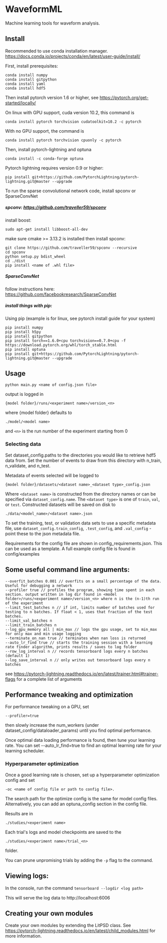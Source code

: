 # WaveformML
Machine learning tools for waveform analysis.

## Install
Recommended to use conda installation manager. https://docs.conda.io/projects/conda/en/latest/user-guide/install/

First, install prerequisites:

    conda install numpy
    conda install gitpython
    conda install yaml
    conda install hdf5

Then install pytorch version 1.6 or higher, see https://pytorch.org/get-started/locally/

On linux with GPU support, cuda version 10.2, this command is

    conda install pytorch torchvision cudatoolkit=10.2 -c pytorch

With no GPU support, the command is

    conda install pytorch torchvision cpuonly -c pytorch

Then, install pytorch-lightning and optuna

    conda install -c conda-forge optuna

Pytorch lightning requires version 0.9 or higher:
    
    pip install git+https://github.com/PytorchLightning/pytorch-lightning.git@master --upgrade
    
To run the sparse convolutional network code, install spconv or SparseConvNet

##### spconv: https://github.com/traveller59/spconv

install boost:
    
    sudo apt-get install libboost-all-dev
make sure cmake >= 3.13.2 is installed then install spconv:

    git clone https://github.com/traveller59/spconv --recursive
    cd spconv
    python setup.py bdist_wheel
    cd ./dist
    pip install <name of .whl file>
    
##### SparseConvNet 

follow instructions here: https://github.com/facebookresearch/SparseConvNet

##### install things with pip:
Using pip (example is for linux, see pytorch install guide for your system)

    pip install numpy
    pip install h5py
    pip install gitpython
    pip install torch==1.6.0+cpu torchvision==0.7.0+cpu -f https://download.pytorch.org/whl/torch_stable.html
    pip install optuna
    pip install git+https://github.com/PytorchLightning/pytorch-lightning.git@master --upgrade


## Usage

    python main.py <name of config.json file>

output is logged in 

    {model folder}/runs/<experiment name>/version_<n> 
    
where {model folder} defaults to 

    ./model/<model name>
    
and `<n>` is the run number of the experiment starting from 0

### Selecting data

Set dataset_config.paths to the directories you 
would like to retrieve hdf5 data from. Set the 
number of events to draw from this directory with 
n_train, n_validate, and n_test. 

Metadata of events selected will be logged to 

    {model folder}/datasets/<dataset name>_<dataset type>_config.json
Where `<dataset name>` is constructed from the directory names or can be specified via
`dataset_config.name`. The `<dataset type>` is one of `train`, `val`, or `test`.
Constructed datasets will be saved on disk to 
    
    ./data/<model_name>/<dataset name>.json

To set the training, test, or validation data sets to use a specific metadata file, use
`dataset_config.train_config`, `.test_config`, and `.val_config` - point these to
the json metadata file.

Requirements for the config file are shown in config_requirements.json. This can be used as a template.
A full example config file is found in config/examples

## Some useful command line arguments:

    --overfit_batches 0.001 // overfits on a small percentage of the data. Useful for debugging a network
    --profiler true // profiles the program, showing time spent in each section. output written in log dir found in <model folder>/runs/<experiment name>/version_<n> where n is the (n-1)th run of the experiment
    --limit_test_batches n // if int, limits number of batches used for testing to n batches. If float < 1, uses that fraction of the test batches.
    --limit_val_batches n
    --limit_train_batches n
    --log_gpu_memory all | min_max // logs the gpu usage, set to min_max for only max and min usage logging
    --terminate_on_nan true // terminates when nan loss is returned
    --auto_lr_find true // starts the training session with a learning rate finder algorithm, prints results / saves to log folder
    --row_log_interval n // records tensorboard logs every n batches (default 1)
    --log_save_interval n // only writes out tensorboard logs every n batches


see https://pytorch-lightning.readthedocs.io/en/latest/trainer.html#trainer-flags
for a complete list of arguments


## Performance tweaking and optimization

For performance tweaking on a GPU, set 
    
    --profiler=true
then slowly increase the num_workers (under dataset_config/dataloader_params) until you find optimal performance.

Once optimal data loading performance is found, then tune your learning rate. You can set
--auto_lr_find=true to find an optimal learning rate for your learning scheduler.

### Hyperparameter optimization

Once a good learning rate is chosen, set up a hyperparameter optimization config
and set 

    -oc <name of config file or path to config file>.

The search path for the optimize config is the same for model config files. Alternatively, you
can add an optuna_config section in the config file.

Results are in 

    ./studies/<experiment name>
    
Each trial's logs and model checkpoints are saved to the 

    ./studies/<experiment name>/trial_<n> 
folder.

You can prune unpromising trials by adding the `-p` flag to the command.

## Viewing logs:

In the console, run the command `tensorboard --logdir <log path>` 

This will serve the log data to http://localhost:6006




## Creating your own modules

Create your own modules by extending the LitPSD class. See
https://pytorch-lightning.readthedocs.io/en/latest/child_modules.html for more information.









